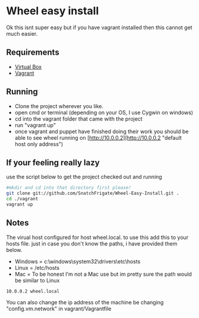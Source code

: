 Wheel easy install
==================
Ok this isnt super easy but if you have vagrant installed then this cannot get much easier.

Requirements
------------
* [Virtual Box](https://www.virtualbox.org/ "VirtualBox")
* [Vagrant](http://vagrantup.com/ "Vagrant")

Running
-------
* Clone the project wherever you like.
* open cmd or terminal (depending on your OS, I use Cygwin on windows)
* cd into the vagrant folder that came with the project
* run "vagrant up"
* once vagrant and puppet have finished doing their work you should be able to see wheel running on [http://10.0.0.2](http://10.0.0.2 "default host only address")

If your feeling really lazy
---------------------------
use the script below to get the project checked out and running
```bash
#mkdir and cd into that directory first please!
git clone git://github.com/SnatchFrigate/Wheel-Easy-Install.git .
cd ./vagrant
vagrant up
```

Notes
-----
The virual host configured for host wheel.local. to use this add this to your hosts file.
just in case you don't know the paths, i have provided them below.
* Windows = c:\windows\system32\drivers\etc\hosts
* Linux = /etc/hosts
* Mac = To be honest I'm not a Mac use but im pretty sure the path would be similar to Linux
```
10.0.0.2 wheel.local
```

You can also change the ip address of the machine be changing "config.vm.network" in vagrant/Vagrantfile